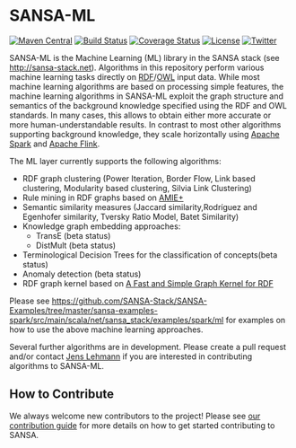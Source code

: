 # SANSA-ML
[![Maven Central](https://maven-badges.herokuapp.com/maven-central/net.sansa-stack/sansa-ml-parent_2.11/badge.svg)](https://maven-badges.herokuapp.com/maven-central/net.sansa-stack/sansa-ml-parent_2.11)
[![Build Status](https://ci.aksw.org/jenkins/job/SANSA-ML/job/develop/badge/icon)](https://ci.aksw.org/jenkins/job/SANSA-ML//job/develop/)
[![Coverage Status](https://coveralls.io/repos/github/SANSA-Stack/SANSA-ML/badge.svg?branch=develop)](https://coveralls.io/github/SANSA-Stack/SANSA-ML?branch=develop)
[![License](https://img.shields.io/badge/License-Apache%202.0-blue.svg)](https://opensource.org/licenses/Apache-2.0)
[![Twitter](https://img.shields.io/twitter/follow/SANSA_Stack.svg?style=social)](https://twitter.com/SANSA_Stack)

SANSA-ML is the Machine Learning (ML) library in the SANSA stack (see http://sansa-stack.net). Algorithms in this repository perform various machine learning tasks directly on [RDF](https://en.wikipedia.org/wiki/Resource_Description_Framework)/[OWL](https://en.wikipedia.org/wiki/Web_Ontology_Language) input data. While most machine learning algorithms are based on processing simple features, the machine learning algorithms in SANSA-ML exploit the graph structure and semantics of the background knowledge specified using the RDF and OWL standards. In many cases, this allows to obtain either more accurate or more human-understandable results. In contrast to most other algorithms supporting background knowledge, they scale horizontally using [Apache Spark](https://spark.apache.org) and [Apache Flink](https://flink.apache.org).

The ML layer currently supports the following algorithms:
* RDF graph clustering (Power Iteration, Border Flow, Link based clustering, Modularity based clustering, Silvia Link Clustering)
* Rule mining in RDF graphs based on [AMIE+](https://www.mpi-inf.mpg.de/departments/databases-and-information-systems/research/yago-naga/amie/)
* Semantic similarity measures (Jaccard similarity,Rodríguez and Egenhofer similarity, Tversky Ratio Model, Batet Similarity)
* Knowledge graph embedding approaches: 
  * TransE (beta status)
  * DistMult (beta status)
* Terminological Decision Trees for the classification of concepts(beta status)
* Anomaly detection (beta status)
* RDF graph kernel based on [A Fast and Simple Graph Kernel for RDF](http://ceur-ws.org/Vol-1082/paper2.pdf)

Please see https://github.com/SANSA-Stack/SANSA-Examples/tree/master/sansa-examples-spark/src/main/scala/net/sansa_stack/examples/spark/ml for examples on how to use the above machine learning approaches.

Several further algorithms are in development. Please create a pull request and/or contact [Jens Lehmann](http://jens-lehmann.org) if you are interested in contributing algorithms to SANSA-ML.

## How to Contribute
We always welcome new contributors to the project! Please see [our contribution guide](http://sansa-stack.net/contributing-to-sansa/) for more details on how to get started contributing to SANSA.